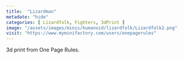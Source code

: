 ```yaml
---
title:  "Lizardman"
metadate: "hide"
categories: [ Lizardfolk, Fighters, 3dPrint ]
image: "/assets/images/minis/humanoid/lizardfolk/Lizardfolk2.png"
visit: "https://www.myminifactory.com/users/onepagerules"
---
```

3d print from One Page Rules.
